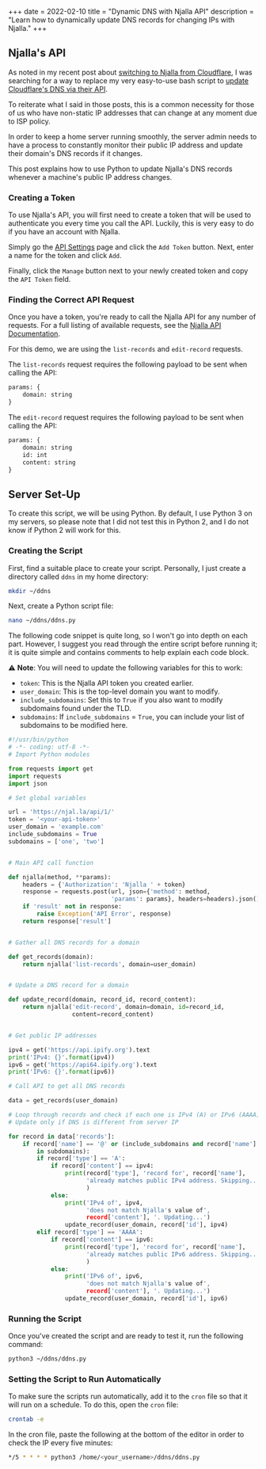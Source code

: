 +++
date = 2022-02-10
title = "Dynamic DNS with Njalla API"
description = "Learn how to dynamically update DNS records for changing IPs with Njalla."
+++

## Njalla's API

As noted in my recent post about [switching to Njalla from
Cloudflare](/blog/ditching-cloudflare/), I was searching for a
way to replace my very easy-to-use bash script to [update Cloudflare's
DNS via their API](/blog/cloudflare-dns-api/).

To reiterate what I said in those posts, this is a common necessity for
those of us who have non-static IP addresses that can change at any
moment due to ISP policy.

In order to keep a home server running smoothly, the server admin needs
to have a process to constantly monitor their public IP address and
update their domain's DNS records if it changes.

This post explains how to use Python to update Njalla's DNS records
whenever a machine's public IP address changes.

### Creating a Token

To use Njalla's API, you will first need to create a token that will be
used to authenticate you every time you call the API. Luckily, this is
very easy to do if you have an account with Njalla.

Simply go the [API Settings](https://njal.la/settings/api/) page and
click the `Add Token` button. Next, enter a name for the
token and click `Add`.

Finally, click the `Manage` button next to your newly created
token and copy the `API Token` field.

### Finding the Correct API Request

Once you have a token, you're ready to call the Njalla API for any
number of requests. For a full listing of available requests, see the
[Njalla API Documentation](https://njal.la/api/).

For this demo, we are using the `list-records` and
`edit-record` requests.

The `list-records` request requires the following payload to
be sent when calling the API:

```txt
params: {
    domain: string
}
```

The `edit-record` request requires the following payload to
be sent when calling the API:

```txt
params: {
    domain: string
    id: int
    content: string
}
```

## Server Set-Up

To create this script, we will be using Python. By default, I use Python
3 on my servers, so please note that I did not test this in Python 2,
and I do not know if Python 2 will work for this.

### Creating the Script

First, find a suitable place to create your script. Personally, I just
create a directory called `ddns` in my home directory:

```sh
mkdir ~/ddns
```

Next, create a Python script file:

```sh
nano ~/ddns/ddns.py
```

The following code snippet is quite long, so I won't go into depth on
each part. However, I suggest you read through the entire script before
running it; it is quite simple and contains comments to help explain
each code block.

:warning: **Note**: You will need to update the following variables for
this to work:

-   `token`: This is the Njalla API token you created
    earlier.
-   `user_domain`: This is the top-level domain you want to
    modify.
-   `include_subdomains`: Set this to `True` if
    you also want to modify subdomains found under the TLD.
-   `subdomains`: If `include_subdomains` =
    `True`, you can include your list of subdomains to be
    modified here.

```python
#!/usr/bin/python
# -*- coding: utf-8 -*-
# Import Python modules

from requests import get
import requests
import json

# Set global variables

url = 'https://njal.la/api/1/'
token = '<your-api-token>'
user_domain = 'example.com'
include_subdomains = True
subdomains = ['one', 'two']


# Main API call function

def njalla(method, **params):
    headers = {'Authorization': 'Njalla ' + token}
    response = requests.post(url, json={'method': method,
                             'params': params}, headers=headers).json()
    if 'result' not in response:
        raise Exception('API Error', response)
    return response['result']


# Gather all DNS records for a domain

def get_records(domain):
    return njalla('list-records', domain=user_domain)


# Update a DNS record for a domain

def update_record(domain, record_id, record_content):
    return njalla('edit-record', domain=domain, id=record_id,
                  content=record_content)


# Get public IP addresses

ipv4 = get('https://api.ipify.org').text
print('IPv4: {}'.format(ipv4))
ipv6 = get('https://api64.ipify.org').text
print('IPv6: {}'.format(ipv6))

# Call API to get all DNS records

data = get_records(user_domain)

# Loop through records and check if each one is IPv4 (A) or IPv6 (AAAA)
# Update only if DNS is different from server IP

for record in data['records']:
    if record['name'] == '@' or (include_subdomains and record['name'] \
        in subdomains):
        if record['type'] == 'A':
            if record['content'] == ipv4:
                print(record['type'], 'record for', record['name'],
                      'already matches public IPv4 address. Skipping...'
                      )
            else:
                print('IPv4 of', ipv4,
                      'does not match Njalla's value of',
                      record['content'], '. Updating...')
                update_record(user_domain, record['id'], ipv4)
        elif record['type'] == 'AAAA':
            if record['content'] == ipv6:
                print(record['type'], 'record for', record['name'],
                      'already matches public IPv6 address. Skipping...'
                      )
            else:
                print('IPv6 of', ipv6,
                      'does not match Njalla's value of',
                      record['content'], '. Updating...')
                update_record(user_domain, record['id'], ipv6)
```

### Running the Script

Once you've created the script and are ready to test it, run the
following command:

```sh
python3 ~/ddns/ddns.py
```

### Setting the Script to Run Automatically

To make sure the scripts run automatically, add it to the
`cron` file so that it will run on a schedule. To do this,
open the `cron` file:

```sh
crontab -e
```

In the cron file, paste the following at the bottom of the editor in
order to check the IP every five minutes:

```sh
*/5 * * * * python3 /home/<your_username>/ddns/ddns.py
```

